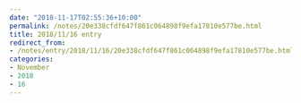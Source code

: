 ```yaml
---
date: "2018-11-17T02:55:36+10:00"
permalink: /notes/20e338cfdf647f861c064898f9efa17810e577be.html
title: 2018/11/16 entry
redirect_from:
- /notes/entry/2018/11/16/20e338cfdf647f861c064898f9efa17810e577be.html
categories:
- November
- 2018
- 16
---
```


